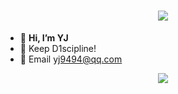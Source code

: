 <h1 align="center"> 
   <a href="https://github.com/yj94"> 
     <img src="https://readme-typing-svg.herokuapp.com/?lines=print(%22Hello%2C%20World!%22);欢迎访问余吉的Github!&center=true&size=27"> 
   </a> 
 </h1>

- 👋 **Hi, I’m YJ**
- 💖 Keep D1scipline!
- 📧 Email yj9494@qq.com

<div style="text-align: center"> 
 <img style="display: inline-block;" src="https://github-readme-stats.vercel.app/api?username=yj94&show_icons=true&line_height=25&hide_title=true&count_private=true&theme=dark"> 
</div>
